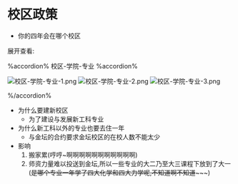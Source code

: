# 校区政策

- 你的四年会在哪个校区

展开查看:

%accordion% 校区-学院-专业 %accordion%

![校区-学院-专业-1.png](/校园生活/image/校区-学院-专业一览1.png)
![校区-学院-专业-2.png](/校园生活/image/校区-学院-专业一览2.png) 
![校区-学院-专业-3.png](/校园生活/image/校区-学院-专业一览3.png)

%/accordion%
- 为什么要建新校区
  - 为了建设与发展新工科专业
- 为什么新工科以外的专业也要去住一年
  - 与金坛的合约要求金坛校区的在校人数不能太少
- 影响
  1. 搬家累(哼哼~啊啊啊啊啊啊啊啊啊啊啊)
  2. 师资力量难以投送到金坛,所以一些专业的大二乃至大三课程下放到了大一(~~是哪个专业一年学了四大化学和四大力学呢,不知道啊不知道~~~~~)